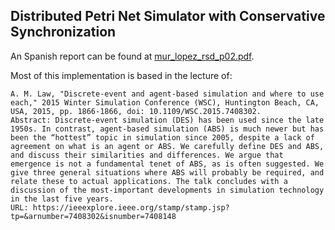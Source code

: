 ## Distributed Petri Net Simulator with Conservative Synchronization

An Spanish report can be found at [mur_lopez_rsd_p02.pdf](./report/mur_lopez_rsd_p02.pdf).

Most of this implementation is based in the lecture of:
```
A. M. Law, "Discrete-event and agent-based simulation and where to use each," 2015 Winter Simulation Conference (WSC), Huntington Beach, CA, USA, 2015, pp. 1866-1866, doi: 10.1109/WSC.2015.7408302.
Abstract: Discrete-event simulation (DES) has been used since the late 1950s. In contrast, agent-based simulation (ABS) is much newer but has been the “hottest” topic in simulation since 2005, despite a lack of agreement on what is an agent or ABS. We carefully define DES and ABS, and discuss their similarities and differences. We argue that emergence is not a fundamental tenet of ABS, as is often suggested. We give three general situations where ABS will probably be required, and relate these to actual applications. The talk concludes with a discussion of the most-important developments in simulation technology in the last five years.
URL: https://ieeexplore.ieee.org/stamp/stamp.jsp?tp=&arnumber=7408302&isnumber=7408148
```
